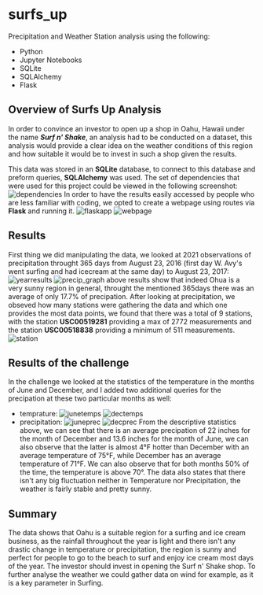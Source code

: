 # surfs_up
Precipitation and Weather Station analysis using the following:
- Python
- Jupyter Notebooks
- SQLite
- SQLAlchemy
- Flask
## Overview of Surfs Up Analysis
In order to convince an investor to open up a shop in Oahu, Hawaii under the name ***Surf n' Shake***, an analysis had to be conducted on a dataset, this analysis would provide a clear idea on the weather conditions of this region and how suitable it would be to invest in such a shop given the results.

This data was stored in an **SQLite** database, to connect to this database and preform queries, **SQLAlchemy** was used.
The set of dependencies that were used for this project could be viewed in the following screenshot:
![dependencies]()
In order to have the results easily accessed by people who are less familiar with coding, we opted to create a webpage using routes via **Flask** and running it.
![flaskapp]()
![webpage]()

## Results
First thing we did manipulating the data, we looked at 2021 observations of precipitation throught 365 days from August 23, 2016 (first day W. Avy's went surfing and had icecream at the same day) to August 23, 2017:
![yearresults]()
![precip_graph]()
above results show that indeed Ohua is a very sunny region in general, throught the mentioned 365days there was an average of only 17.7% of precipation.
After looking at precipitation, we obseved how many stations were gathering the data and which one provides the most data points, we found that there was a total of 9 stations, with the station **USC00519281** providing a max of 2772 measurements and the station **USC00518838** providing a minimum of 511 measurements.
![station]()
## Results of the challenge
In the challenge we looked at the statistics of the temperature in the months of June and December, and I added two additional queries for the precipation at these two particular months as well:
- temprature:
![junetemps]()
![dectemps]()
- precipitation:
![juneprec]()
![decprec]()
From the descriptive statistics above, we can see that there is an average precipation of 22 inches for the month of December and 13.6 inches for the month of June, we can also observe that the latter is almost 4&deg;F hotter than December with an average temperature of 75&deg;F, while December has an average temperature of 71&deg;F.
We can also observe that for both months 50% of the time, the temperature is above 70&deg;.
The data also states that there isn't any big fluctuation neither in Temperature nor Precipitation, the weather is fairly stable and pretty sunny.

## Summary
The data shows that Oahu is a suitable region for a surfing and ice cream business, as the rainfall throughout the year is light and there isn't any drastic change in temperature or precipitation, the region is sunny and perfect for people to go to the beach to surf and enjoy ice cream most days of the year. The investor should invest in opening the Surf n' Shake shop.
To further analyse the weather we could gather data on wind for example, as it is a key parameter in Surfing.

